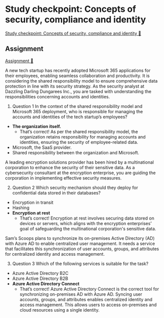 # Study checkpoint: Concepts of security, compliance and identity

[Study checkpoint: Concepts of security, compliance and identity 🔗](https://www.coursera.org/learn/microsoft-sc-900-exam-preparation-and-practice/assignment-submission/xGsOf/study-checkpoint-concepts-of-security-compliance-and-identity)

## Assignment

[Assignment 🔗](https://www.coursera.org/learn/microsoft-sc-900-exam-preparation-and-practice/assignment-submission/xGsOf/study-checkpoint-concepts-of-security-compliance-and-identity/attempt)

A new tech startup has recently adopted Microsoft 365 applications for their employees, enabling seamless collaboration and productivity. It is considering the shared responsibility model to ensure comprehensive data protection in line with its security strategy. As the security analyst at Dazzling Darling Dungarees Inc., you are tasked with understanding the responsibilities concerning accounts and identities.

1.  Question 1
    In the context of the shared responsibility model and Microsoft 365 deployment, who is responsible for managing the accounts and identities of the tech startup’s employees?

- **The organization itself.**
  - That’s correct! As per the shared responsibility model, the organization retains responsibility for managing accounts and identities, ensuring the security of employee-related data.
- Microsoft, the SaaS provider.
- Shared responsibility between the organization and Microsoft.

A leading encryption solutions provider has been hired by a multinational corporation to enhance the security of their sensitive data. As a cybersecurity consultant at the encryption enterprise, you are guiding the corporation in implementing effective security measures.

2.  Question 2
    Which security mechanism should they deploy for confidential data stored in their databases?

- Encryption in transit
- Hashing
- **Encryption at rest**
  - That’s correct! Encryption at rest involves securing data stored on devices or servers, which aligns with the encryption enterprises’ goal of safeguarding the multinational corporation's sensitive data.

Sam’s Scoops plans to synchronize its on-premises Active Directory (AD) with Azure AD to enable centralized user management. It needs a service that facilitates this synchronization of user accounts, groups, and attributes for centralized identity and access management.

3.  Question 3
    Which of the following services is suitable for the task?

- Azure Active Directory B2C
- Azure Active Directory B2B
- **Azure Active Directory Connect**
  - That’s correct! Azure Active Directory Connect is the correct tool for synchronizing on-premises AD with Azure AD. Syncing user accounts, groups, and attributes enables centralized identity and access management. This allows users to access on-premises and cloud resources using a single identity.
